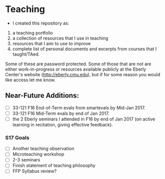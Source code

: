 # Teaching


  * I created this repository as:
1. a teaching portfolio 
2. a collection of resources that I use in teaching
3. resources that I aim to use to improve
4. complete list of personal documents and excerpts from courses that I taught/TAed.

Some of these are password protected. Some of those that are not are either work-in-progress or resources available publicly at the Eberly Center's website (http://eberly.cmu.edu), but if for some reason you would like access let me know.

## Near-Future Additions:
- [ ] 33-121 F16 End-of-Term evals from smartevals by Mid-Jan 2017.
- [ ] 33-121 F16 Mid-Term evals by end of Jan 2017.
- [ ] the 2 Eberly seminars I attended in F16 by end of Jan 2017 (on active learning in recitation, giving effective feedback).

### S17 Goals
- [ ] Another teaching observation
- [ ] Microteaching workshop
- [ ] 2-3 seminars
- [ ] Finish statement of teaching philosophy
- [ ] FFP Syllabus review? 
